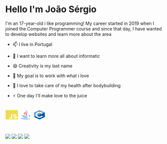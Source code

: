 <h1 font-family; Pacifico:> Hello I'm João Sérgio</h1>

  I'm an 17-year-old i like programming! My career started in 2019 when I joined the Computer Programmer course and since that day, I have wanted to develop websites and learn more about the area
    
 - 📫 I live in Portugal
  
 - 💬 I want to learn more all about informatic
  
 - 😄 Creativity is my last name
  
 - 🔭 My goal is to work with what i love
  
 - 👯 I love to take care of my health after bodybuilding
  
  - ⚡ One day I'll make love to the juice
   
<div style="display: inline_block"><br>
  <img align="center" alt="JavaScript" height="30" width="40" src="https://raw.githubusercontent.com/devicons/devicon/master/icons/javascript/javascript-plain.svg">
  <img align="center" alt="Java" height="30" width="40" src="https://raw.githubusercontent.com/devicons/devicon/master/icons/java/java-original.svg">
  <img align="center" alt="C" height="30" width="40" src="https://raw.githubusercontent.com/devicons/devicon/master/icons/c/c-original.svg">
  <img algi\src="https://cdn.jsdelivr.net/gh/devicons/devicon/icons/cplusplus/cplusplus-original.svg" />
<div> 

<img></img>
<img></img>
<img></img>
 
  <a href="" target="_blank"><img src="https://img.shields.io/badge/-Instagram-%23E4405F?style=for-the-badge&logo=instagram&logoColor=white" target="_blank"></a>
 <a href="" target="_blank"><img src="https://img.shields.io/badge/Discord-7289DA?style=for-the-badge&logo=discord&logoColor=white" target="_blank"></a> 
  <a href ="" ><img src="https://img.shields.io/badge/-Gmail-%23333?style=for-the-badge&logo=gmail&logoColor=white" target="_blank"></a>
  <a href="" target="_blank"><img src="https://img.shields.io/badge/-LinkedIn-%230077B5?style=for-the-badge&logo=linkedin&logoColor=white" target="_blank"></a> 
  
</div>
